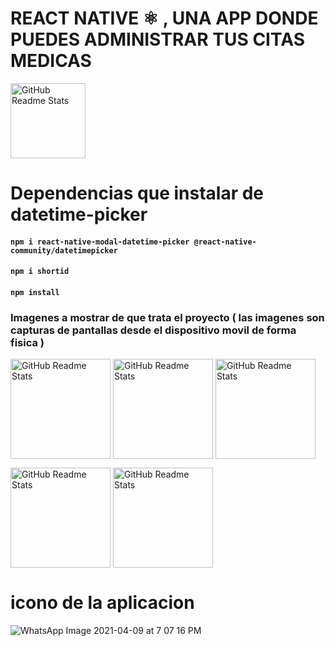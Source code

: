 # REACT NATIVE ⚛️ , UNA APP DONDE PUEDES ADMINISTRAR TUS CITAS MEDICAS 

 <img width="120px" src="https://user-images.githubusercontent.com/46203192/113460059-ad9c8d00-93d4-11eb-85a2-ec8067824f1d.png" align="center" alt="GitHub Readme Stats" />

# Dependencias que instalar de datetime-picker
#### `npm i react-native-modal-datetime-picker @react-native-community/datetimepicker`
#### `npm i shortid`
#### `npm install`


### Imagenes a mostrar de que trata el proyecto ( las imagenes son capturas de pantallas desde el dispositivo movil de forma fisica )
 <img width="160px" src="https://user-images.githubusercontent.com/46203192/114253200-6ed37d80-9966-11eb-8408-54f66e614924.jpeg" align="center" alt="GitHub Readme Stats" /> <img width="160px" src="https://user-images.githubusercontent.com/46203192/114253215-8448a780-9966-11eb-9082-89129bdd7360.jpeg" align="center" alt="GitHub Readme Stats" /> <img width="160px" src="https://user-images.githubusercontent.com/46203192/114253222-90cd0000-9966-11eb-968c-b043ece74347.jpeg" align="center" alt="GitHub Readme Stats" /> 
 
<img width="160px" src="https://user-images.githubusercontent.com/46203192/114253229-9c202b80-9966-11eb-8376-f26108f37de2.jpeg" align="center" alt="GitHub Readme Stats" /> <img width="160px" src="https://user-images.githubusercontent.com/46203192/114253235-a3473980-9966-11eb-876c-5148d0052cec.jpeg" align="center" alt="GitHub Readme Stats" /> 

# icono de la aplicacion
![WhatsApp Image 2021-04-09 at 7 07 16 PM](https://user-images.githubusercontent.com/46203192/114253328-0638d080-9967-11eb-84f5-5689a37a4ec8.jpeg)









